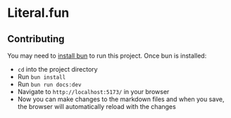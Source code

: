 # Literal.fun

## Contributing

You may need to [install bun](https://bun.sh/docs/installation) to run this project. Once bun is installed:

- `cd` into the project directory
- Run `bun install`
- Run `bun run docs:dev`
- Navigate to `http://localhost:5173/` in your browser
- Now you can make changes to the markdown files and when you save, the browser will automatically reload with the changes
